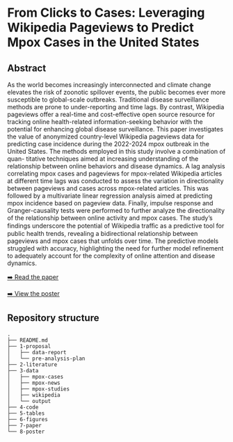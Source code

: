 # From Clicks to Cases: Leveraging Wikipedia Pageviews to Predict Mpox Cases in the United States

<!-- inspo from https://github.com/davidpomerenke/protest-impact -->

## Abstract

As the world becomes increasingly interconnected and climate change elevates the risk of zoonotic spillover events, the public becomes ever more susceptible to global-scale outbreaks. Traditional disease surveillance methods are prone to under-reporting and time lags. By contrast, Wikipedia pageviews offer a real-time and cost-effective open source resource for tracking online health-related information-seeking behavior with the potential for enhancing global disease surveillance. This paper investigates the value of anonymized country-level Wikipedia pageviews data for predicting case incidence during the 2022-2024 mpox outbreak in the United States. The methods employed in this study involve a combination of quan- titative techniques aimed at increasing understanding of the relationship between online behaviors and disease dynamics. A lag analysis correlating mpox cases and pageviews for mpox-related Wikipedia articles at different time lags was conducted to assess the variation in directionality between pageviews and cases across mpox-related articles. This was followed by a multivariate linear regression analysis aimed at predicting mpox incidence based on pageview data. Finally, impulse response and Granger-causality tests were performed to further analyze the directionality of the relationship between online activity and mpox cases. The study’s findings underscore the potential of Wikipedia traﬀic as a predictive tool for public health trends, revealing a bidirectional relationship between pageviews and mpox cases that unfolds over time. The predictive models struggled with accuracy, highlighting the need for further model refinement to adequately account for the complexity of online attention and disease dynamics.

[➡️ Read the paper](https://raw.githubusercontent.com/smkerr/mpox-wiki-analysis/main/7-paper/thesis.pdf)

[➡️ View the poster](https://raw.githubusercontent.com/smkerr/mpox-wiki-analysis/main/8-poster/poster.pdf)

## Repository structure

    .
    ├── README.md
    ├── 1-proposal
    │   ├── data-report
    │   └── pre-analysis-plan
    ├── 2-literature
    ├── 3-data
    │   ├── mpox-cases
    │   ├── mpox-news
    │   ├── mpox-studies
    │   ├── wikipedia
    │   └── output
    ├── 4-code
    ├── 5-tables
    ├── 6-figures
    ├── 7-paper
    └── 8-poster

<!-- ## Sources -->

<!-- ## License --> 
